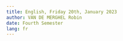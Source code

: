 ```yaml
---
title: English, Friday 20th, January 2023
author: VAN DE MERGHEL Robin
date: Fourth Semester
lang: fr
---
```


